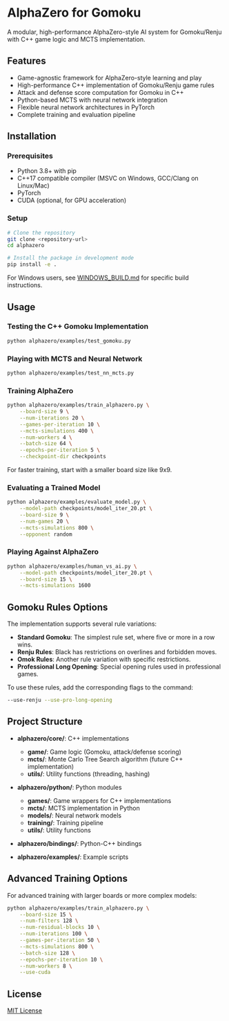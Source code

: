 # AlphaZero for Gomoku

A modular, high-performance AlphaZero-style AI system for Gomoku/Renju with C++ game logic and MCTS implementation.

## Features

- Game-agnostic framework for AlphaZero-style learning and play
- High-performance C++ implementation of Gomoku/Renju game rules
- Attack and defense score computation for Gomoku in C++
- Python-based MCTS with neural network integration
- Flexible neural network architectures in PyTorch
- Complete training and evaluation pipeline

## Installation

### Prerequisites

- Python 3.8+ with pip
- C++17 compatible compiler (MSVC on Windows, GCC/Clang on Linux/Mac)
- PyTorch
- CUDA (optional, for GPU acceleration)

### Setup

```bash
# Clone the repository
git clone <repository-url>
cd alphazero

# Install the package in development mode
pip install -e .
```

For Windows users, see [WINDOWS_BUILD.md](WINDOWS_BUILD.md) for specific build instructions.

## Usage

### Testing the C++ Gomoku Implementation

```bash
python alphazero/examples/test_gomoku.py
```

### Playing with MCTS and Neural Network

```bash
python alphazero/examples/test_nn_mcts.py
```

### Training AlphaZero

```bash
python alphazero/examples/train_alphazero.py \
    --board-size 9 \
    --num-iterations 20 \
    --games-per-iteration 10 \
    --mcts-simulations 400 \
    --num-workers 4 \
    --batch-size 64 \
    --epochs-per-iteration 5 \
    --checkpoint-dir checkpoints
```

For faster training, start with a smaller board size like 9x9.

### Evaluating a Trained Model

```bash
python alphazero/examples/evaluate_model.py \
    --model-path checkpoints/model_iter_20.pt \
    --board-size 9 \
    --num-games 20 \
    --mcts-simulations 800 \
    --opponent random
```

### Playing Against AlphaZero

```bash
python alphazero/examples/human_vs_ai.py \
    --model-path checkpoints/model_iter_20.pt \
    --board-size 15 \
    --mcts-simulations 1600
```

## Gomoku Rules Options

The implementation supports several rule variations:

- **Standard Gomoku**: The simplest rule set, where five or more in a row wins.
- **Renju Rules**: Black has restrictions on overlines and forbidden moves.
- **Omok Rules**: Another rule variation with specific restrictions.
- **Professional Long Opening**: Special opening rules used in professional games.

To use these rules, add the corresponding flags to the command:

```bash
--use-renju --use-pro-long-opening
```

## Project Structure

- **alphazero/core/**: C++ implementations
  - **game/**: Game logic (Gomoku, attack/defense scoring)
  - **mcts/**: Monte Carlo Tree Search algorithm (future C++ implementation)
  - **utils/**: Utility functions (threading, hashing)

- **alphazero/python/**: Python modules
  - **games/**: Game wrappers for C++ implementations
  - **mcts/**: MCTS implementation in Python
  - **models/**: Neural network models
  - **training/**: Training pipeline
  - **utils/**: Utility functions

- **alphazero/bindings/**: Python-C++ bindings

- **alphazero/examples/**: Example scripts

## Advanced Training Options

For advanced training with larger boards or more complex models:

```bash
python alphazero/examples/train_alphazero.py \
    --board-size 15 \
    --num-filters 128 \
    --num-residual-blocks 10 \
    --num-iterations 100 \
    --games-per-iteration 50 \
    --mcts-simulations 800 \
    --batch-size 128 \
    --epochs-per-iteration 10 \
    --num-workers 8 \
    --use-cuda
```

## License

[MIT License](LICENSE)